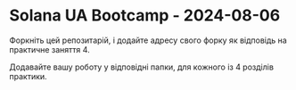 # Solana UA Bootcamp - 2024-08-06

Форкніть цей репозитарій, і додайте адресу свого форку як відповідь на
практичне заняття 4.

Додавайте вашу роботу у відповідні папки, для кожного із 4 розділів практики.
